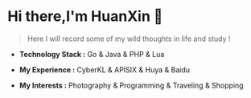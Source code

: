 # Hi there,I'm HuanXin 👏

> Here I will record some of my wild thoughts in life and study !

- **Technology Stack :** Go & Java & PHP & Lua

- **My Experience :** CyberKL & APISIX & Huya & Baidu

- **My Interests :** Photography & Programming & Traveling & Shopping